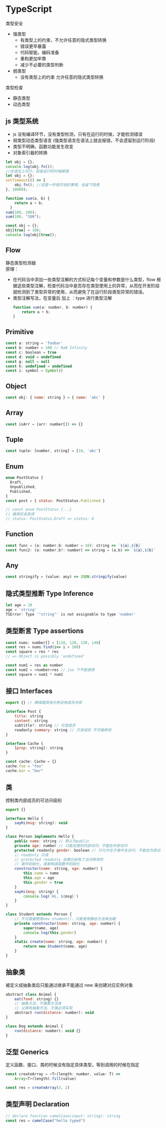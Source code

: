 # TypeScript
类型安全
- 强类型
	- 有类型上的约束，不允许任意的隐式类型转换
	- 错误更早暴露
	- 代码智能，编码准备
	- 重构更加牢靠
	- 减少不必要的类型判断
- 弱类型
	- 没有类型上的约束 允许任意的隐式类型转换

类型检查
- 静态类型
- 动态类型

## js 类型系统
- js 没有编译环节，没有类型检测，只有在运行的时候，才能检测错误
- 弱类型动态类型语言 (强类型语言在语法上就会报错，不会遗留到运行阶段)
- 类型不明确，函数功能发生改变
- 对象索引器的转换

```js
let obj = {};
console.log(obj.fn());
//在语法上可行，但是运行的时候报错
let obj = {};
setTimeout(() => {
	obj.fn(); //这是一件很可怕的事情，会留下隐患
}, 10000);

function sum(a, b) {
    return a + b;
  }
sum(100, 100);
sum(100, "100");

const obj = {};
obj[true] = 100;
console.log(obj[true]);
```

## Flow
静态类型检测器  
原理：
  - 在代码当中添加一些类型注解的方式标记每个变量和参数是什么类型，flow 根据这些类型注解，检查代码当中是否存在类型使用上的异常，从而在开发阶段就检测到了类型异常的使用，从而避免了在运行阶段类型异常的错误。
  - 类型注解写法，在变量后 加上 ：type 进行类型注解
	```js
	function sum(a: number, b: number) {
		return a + b;
	}
	```

## Primitive
```js
const a: string = 'foobar'
const b: number = 100 // NaN Infinity
const c: boolean = true
const d: void = undefined
const g: null = null
const h: undefined = undefined
const i: symbol = Symbol()
```

## Object
```js
const obj: { name: string } = { name: 'abc' }
```

## Array
```js
const isArr = (arr: number[]) => {}
```

## Tuple
```js
const tuple: [number, string] = [18, 'abc']
```

## Enum
```js
enum PostStatus {
  Draft,
  Unpublished,
  Published,
}
const post = { status: PostStatus.Published }

// const enum PostStatus {...}
// 编译后会变成
// status: PostStatus.Draft => status: 0
```

## Function
```js
const func = (a: number,b: number = 10): string => `${a},${b}`
const func2: (a: number,b?: number) => string = (a,b) => `${a},${b}`
```

## Any
```js
const stringify = (value: any) => JSON.stringify(value)
```

## 隐式类型推断 Type Inference
```js
let age = 18
age = 'string'
TSError: Type '"string"' is not assignable to type 'number'
```

## 类型断言 Type assertions
```js
const nums: number[] = [110, 120, 130, 140]
const res = nums.find(i=> i > 100)
const square = res * res
// => Object is possibly 'undefined'

const num1 = res as number
const num2 = <number>res // jsx 下不能使用
const square = num1 * num1
```

## 接口 Interfaces
```js
export {} // 确保跟其他示例没有成员冲突

interface Post {
	title: string
	content: string
	subtitle?: string // 可选成员
	readonly summary: string // 只读成员 不可被修改
}

interface Cache {
	[prop: string]: string
}

const cache: Cache = {}
cache.foo = "foo"
cache.bar = "bar"
```

## 类
控制类内部成员的可访问级别
```js
export {}

interface Hello {
	sayHi(msg: string): void
}

class Person implements Hello {
	public name: string // 默认为public
	private age: number // 只能在类的内部访问，不能在外部访问
	protected readonly gender: boolean // 只允许在子类中去访问，不能在外部访问
	// readonly 只读
	// protected readonly 如果已经有了访问修饰符
	// 类中初始化，或者构造函数中初始化
	constructor(name: string, age: number) {
		this.name = name
		this.age = age
		this.gender = true
	}
	sayHi(msg: string) {
		console.log(`Hi, ${msg}`)
	}
}

class Student extends Person {
	// 不可直接使用new student()，只能使用静态方法来创建
	private constructor(name: string, age: number) {
		super(name, age)
		console.log(this.gender)
	}
	static create(name: string, age: number) {
		return new Student(name, age)
	}
}
```

## 抽象类
被定义成抽象类后只能通过继承不能通过 new 来创建对应实例对象
```js
abstract class Animal {
	eat(food: string) {}
	// 抽象方法，不需要方法体
	// 父类有抽象方法，子类必须实现
	abstract run(distance: number): void
}

class Dog extends Animal {
	run(distance: number): void {}
}
```

## 泛型 Generics
定义函数、接口、类的时候没有指定具体类型，等到调用的时候在指定
```js
const createArray = <T>(length: number, value: T) =>
	Array<T>(length).fill(value)

const res = createArray(3, 2)
```

## 类型声明 Declaration
```js
// declare function camelCase(input: string): string
const res = camelCase("hello typed")
```
